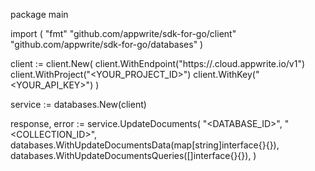 package main

import (
    "fmt"
    "github.com/appwrite/sdk-for-go/client"
    "github.com/appwrite/sdk-for-go/databases"
)

client := client.New(
    client.WithEndpoint("https://<REGION>.cloud.appwrite.io/v1")
    client.WithProject("<YOUR_PROJECT_ID>")
    client.WithKey("<YOUR_API_KEY>")
)

service := databases.New(client)

response, error := service.UpdateDocuments(
    "<DATABASE_ID>",
    "<COLLECTION_ID>",
    databases.WithUpdateDocumentsData(map[string]interface{}{}),
    databases.WithUpdateDocumentsQueries([]interface{}{}),
)
